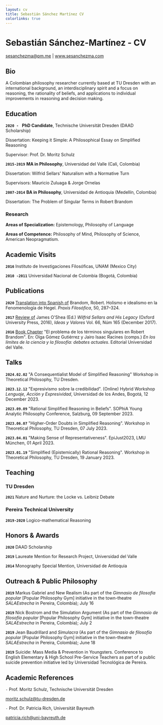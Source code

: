 ```yaml
---
layout: cv
title: Sebastián Sánchez Martínez CV
colorlinks: true
---
```


# Sebastián Sánchez-Martínez - CV


<div id="webaddress">
<a href="sesanchezma@pm.me">sesanchezma@pm.me</a>
| <a href="http://www.sesanchezma.com">www.sesanchezma.com</a>
</div>


## Bio

A Colombian philosophy researcher currently based at TU Dresden with an international background, an interdisciplinary spirit and a focus on reasoning, the rationality of beliefs, and applications to individual improvements in reasoning and decision making.

## Education


**`2020 - `** **PhD Candidate**, Technische Universität Dresden (DAAD Scholarship)

Dissertation: Keeping it Simple: A Philosophical Essay on Simplified Reasoning
          
Supervisor: Prof. Dr. Moritz Schulz

**`2015-2019`** **MA in Philosophy**, Universidad del Valle (Cali, Colombia)

Dissertation: Wilfrid Sellars' Naturalism with a Normative Turn

Supervisors: Mauricio Zuluaga & Jorge Ornelas

**`2007-2014`** **BA in Philosophy**, Universidad de Antioquia (Medellín, Colombia)

Dissertation:  The Problem of Singular Terms in Robert Brandom

### Research


**Areas of Specialization:** Epistemology, Philosophy of Language

**Areas of Competence:** Philosophy of Mind, Philosophy of Science, American Neopragmatism.

## Academic Visits


**`2016`**        Instituto de Investigaciones Filosóficas, UNAM (Mexico City)

**`2010 -2011`**   Universidad Nacional de Colombia (Bogotá, Colombia)

## Publications

**`2020`** [Translation into Spanish of](https://doi.org/10.25100/pfilosofica.v0i50.8848) Brandom, Robert. Holismo e idealismo en la Fenomenología de Hegel. *Praxis Filosófica*, 50, 287–324.

**`2017`** [Review of](https://revistas.unal.edu.co/index.php/idval/article/view/68477) James O'Shea (Ed.) *Wilfrid Sellars and His Legacy* (Oxford University Press, 2016), *Ideas y Valores* Vol. 66, Núm 165 (December 2017).

**`2016`** [Book Chapter](https://search.worldcat.org/title/1005486749) "El problema de los términos singulares en Robert Brandom". En: Olga Gómez Gutiérrez y Jairo Isaac Racines (comps.) *En los límites de la ciencia y la filosofía: debates actuales*. Editorial Universidad del Valle.


## Talks

**`2024.02.02`** "A Consequentialist Model of Simplified Reasoning" Workshop in Theoretical Philosophy, TU Dresden.

**`2023.12.12`** "Expresivismo sobre la credibilidad". (Online) Hybrid Workshop *Lenguaje, Acción y Expresividad*, Universidad de los Andes, Bogotá, 12 December 2023.

**`2023.09.09`** "Rational Simplified Reasoning in Beliefs". SOPhiA Young Analytic Philosophy Conference, Salzburg, 09 September 2023.

**`2023.06.07`** "Higher-Order Doubts in Simplified Reasoning". Workshop in Theoretical Philosophy, TU Dresden, 07 July 2023.

**`2023.04.01`** "Making Sense of Representativeness". EpiJust2023, LMU München, 01 April 2023.

**`2023.01.19`** "Simplified (Epistemically) Rational Reasoning". Workshop in Theoretical Philosophy, TU Dresden, 19 January 2023.

## Teaching

### TU Dresden

**`2021`** Nature and Nurture: the Locke vs. Leibniz Debate

### Pereira Technical University


**`2019-2020`** Logico-mathematical Reasoning


## Honors & Awards

**`2020`**              DAAD Scholarship

**`2019`**              Laureate Mention for Research Project, Universidad del Valle

**`2014`**              Monography Special Mention, Universidad de Antioquia


## Outreach & Public Philosophy

**`2019`** Markus Gabriel and New Realism (As part of the *Gimnasio de filosofía popular* \[Popular Philosophy Gym\] initiative in the town-theatre *SALAEstrecha* in Pereira, Colombia); July 16

**`2019`** Nick Bostrom and the Simulation Argument (As part of the *Gimnasio de filosofía popular* \[Popular Philosophy Gym\] initiative in the town-theatre *SALAEstrecha* in Pereira, Colombia); July 2

**`2019`** Jean Baudrillard and *Simulacra* (As part of the *Gimnasio de filosofía popular* \[Popular Philosophy Gym\] initiative in the town-theatre *SALAEstrecha* in Pereira, Colombia); June 18

**`2019`** Suicide: Mass Media & Prevention in Youngsters. Conference to English Elementary & High School Pre-Service Teachers as part of a public suicide prevention initiative led by Universidad Tecnológica de Pereira.

## Academic References


`-` Prof. Moritz Schulz, Technische Universität Dresden

moritz.schulz@tu-dresden.de



`-` Prof. Dr. Patricia Rich, Universität Bayreuth
    
patricia.rich@uni-bayreuth.de




<!-- ### Footer

Last updated: March 2024 -->
